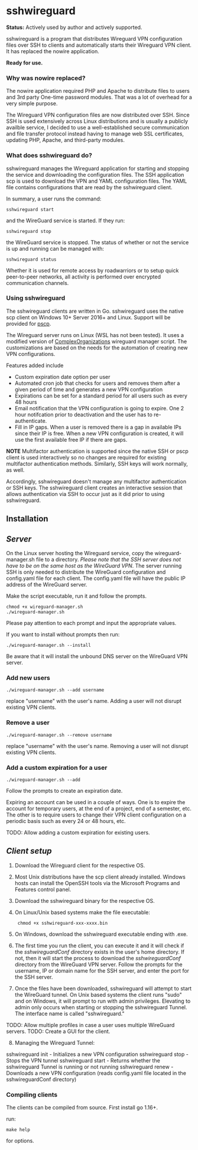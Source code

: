 # sshwireguard

**Status:** Actively used by author and actively supported.

sshwireguard is a program that distributes Wireguard VPN configuration files over SSH to clients and automatically starts their Wireguard VPN client.  It has replaced the nowire application.

**Ready for use.**

### Why was nowire replaced?

The nowire application required PHP and Apache to distribute files to users and 3rd party One-time password modules. That was a lot of overhead for a very simple purpose.

The Wireguard VPN configuration files are now distributed over SSH. Since SSH is used extensively across Linux distributions and is usually a publicly availble service, I decided to use a well-established secure communication and file transfer protocol instead having to manage web SSL certificates, updating PHP, Apache, and third-party modules.

### What does sshwireguard do?

sshwireguard manages the Wireguard application for starting and stopping the service and downloading the configuration files. The SSH application scp is used to download the VPN and YAML configuration files.  The YAML file contains configurations that are read by the sshwireguard client.

In summary, a user runs the command:

    sshwireguard start

and the WireGuard service is started. If they run:

    sshwireguard stop

the WireGuard service is stopped.  The status of whether or not the service is up and running can be managed with:

    sshwireguard status

Whether it is used for remote access by roadwarriors or to setup quick peer-to-peer networks, all activity is performed over encrypted communication channels.

### Using sshwireguard

The sshwireguard clients are written in Go.  sshwireguard uses the native scp client on Windows 10+ Server 2016+ and Linux.  Support will be provided for [pscp](https://www.chiark.greenend.org.uk/~sgtatham/putty/latest.html).

The Wireguard server runs on Linux (WSL has not been tested).  It uses a modified version of [ComplexOrganizations](https://github.com/complexorganizations/wireguard-manager) wireguard manager script.  The customizations are based on the needs for the automation of creating new VPN configurations.

Features added include

- Custom expiration date option per user
- Automated cron job that checks for users and removes them after a given period of time and generates a new VPN configuration
- Expirations can be set for a standard period for all users such as every 48 hours
- Email notification that the VPN configuration is going to expire.  One 2 hour notifcation prior to deactivation and the user has to re-authenticate.
- Fill in IP gaps. When a user is removed there is a gap in available IPs since their IP is free. When a new VPN configuration is created, it will use the first available free IP if there are gaps.

**NOTE**
Multifactor authentication is supported since the native SSH or pscp client is used interactively so no changes are required for existing multifactor authentication methods. Similarly, SSH keys will work normally, as well.

Accordingly, sshwireguard doesn't manage any multifactor authentication or SSH keys.  The sshwireguard client creates an interactive session that allows authentication via SSH to occur just as it did prior to using sshwireguard.

## Installation

## *Server*

On the Linux server hosting the Wireguard service, copy the wireguard-manager.sh file to a directory.  *Please note that the SSH server does not have to be on the same host as the WireGuard VPN*.  The server running SSH is only needed to distribute the WireGuard configuration and config.yaml file for each client. The config.yaml file will have the public IP address of the WireGuard server.

Make the script executable, run it and follow the prompts.

    chmod +x wireguard-manager.sh
    ./wireguard-manager.sh

Please pay attention to each prompt and input the appropriate values.

If you want to install without prompts then run:

    ./wireguard-manager.sh --install

Be aware that it will install the unbound DNS server on the WireGuard VPN server.

### Add new users

    ./wireguard-manager.sh --add username

replace "username" with the user's name.  Adding a user will not disrupt existing VPN clients.

### Remove a user

    ./wireguard-manager.sh --remove username

replace "username" with the user's name.  Removing a user will not disrupt existing VPN clients.

### Add a custom expiration for a user

    ./wireguard-manager.sh --add

Follow the prompts to create an expiration date.

Expiring an account can be used in a couple of ways.  One is to expire the account for temporary users, at the end of a project, end of a semester, etc.  The other is to require users to change their VPN client configuration on a periodic basis such as every 24 or 48 hours, etc.

TODO: Allow adding a custom expiration for existing users.

## *Client setup*

1. Download the Wireguard client for the respective OS.
2. Most Unix distributions have the scp client already installed.  Windows hosts can install the OpenSSH tools via the Microsoft Programs and Features control panel.

3. Download the sshwireguard binary for the respective OS.

4. On Linux/Unix based systems make the file executable:

        chmod +x sshwireguard-xxx-xxxx.bin

5. On Windows, download the sshwireguard executable ending with .exe.

6. The first time you run the client, you can execute it and it will check if the *sshwireguardConf* directory exists in the user's home directory.  If not, then it will start the process to download the *sshwireguardConf* directory from the WireGuard VPN server.  Follow the prompts for the username, IP or domain name for the SSH server, and enter the port for the SSH server.

7. Once the files have been downloaded, sshwireguard will attempt to start the WireGuard tunnel.  On Unix based systems the client runs "sudo" and on Windows, it will prompt to run with admin privileges.  Elevating to admin only occurs when starting or stopping the sshwireguard Tunnel. The interface name is called "sshwireguard."

TODO: Allow multiple profiles in case a user uses multiple WireGuard servers.
TODO: Create a GUI for the client.

8.  Managing the Wireguard Tunnel:

sshwireguard init - Initializes a new VPN configuration
sshwireguard stop - Stops the VPN tunnel
sshwireguard start - Returns whether the sshwireguard Tunnel is running or not running
sshwireguard renew - Downloads a new VPN configuration (reads config.yaml file located in the sshwireguardConf directory)

### Compiling clients

The clients can be compiled from source.  First install go 1.16+.

run:

    make help

for options.